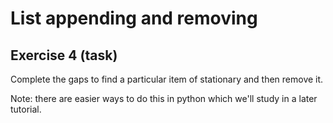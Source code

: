 # List appending and removing
## Exercise 4 (task)

Complete the gaps to find a particular item of stationary and then remove it.

Note: there are easier ways to do this in python which we'll study in a later tutorial.